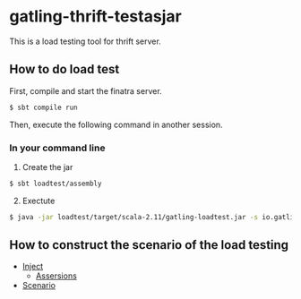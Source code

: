 # gatling-thrift-testasjar

This is a load testing tool for thrift server.

## How to do load test

First, compile and start the finatra server.

```bash
$ sbt compile run
```

Then, execute the following command in another session.

### In your command line

1. Create the jar

  ```bash
  $ sbt loadtest/assembly
  ```

2. Exectute

  ``` bash
  $ java -jar loadtest/target/scala-2.11/gatling-loadtest.jar -s io.gatling.thrift.testrunner.ThriftSimulation
  ```


## How to construct the scenario of the load testing

- [Inject](http://gatling.io/docs/current/general/simulation_setup/)
  - [Assersions](http://gatling.io/docs/current/general/assertions/#assertions)
- [Scenario](http://gatling.io/docs/current/general/scenario/)
